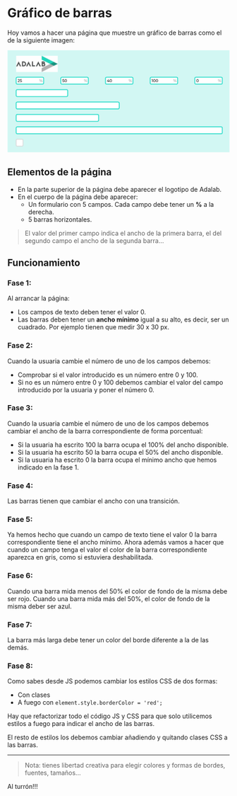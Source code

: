 # Gráfico de barras

Hoy vamos a hacer una página que muestre un gráfico de barras como el de la siguiente imagen:

![mockup.svg](./mockup.svg)

## Elementos de la página

- En la parte superior de la página debe aparecer el logotipo de Adalab.
- En el cuerpo de la página debe aparecer:
  - Un formulario con 5 campos. Cada campo debe tener un **%** a la derecha.
  - 5 barras horizontales.

> El valor del primer campo indica el ancho de la primera barra, el del segundo campo el ancho de la segunda barra...

## Funcionamiento

### Fase 1:

Al arrancar la página:

- Los campos de texto deben tener el valor 0.
- Las barras deben tener un **ancho mínimo** igual a su alto, es decir, ser un cuadrado. Por ejemplo tienen que medir 30 x 30 px.

### Fase 2:

Cuando la usuaria cambie el número de uno de los campos debemos:

- Comprobar si el valor introducido es un número entre 0 y 100.
- Si no es un número entre 0 y 100 debemos cambiar el valor del campo introducido por la usuaria y poner el número 0.

### Fase 3:

Cuando la usuaria cambie el número de uno de los campos debemos cambiar el ancho de la barra correspondiente de forma porcentual:

- Si la usuaria ha escrito 100 la barra ocupa el 100% del ancho disponible.
- Si la usuaria ha escrito 50 la barra ocupa el 50% del ancho disponible.
- Si la usuaria ha escrito 0 la barra ocupa el mínimo ancho que hemos indicado en la fase 1.

### Fase 4:

Las barras tienen que cambiar el ancho con una transición.

### Fase 5:

Ya hemos hecho que cuando un campo de texto tiene el valor 0 la barra correspondiente tiene el ancho mínimo. Ahora además vamos a hacer que cuando un campo tenga el valor el color de la barra correspondiente aparezca en gris, como si estuviera deshabilitada.

### Fase 6:

Cuando una barra mida menos del 50% el color de fondo de la misma debe ser rojo.
Cuando una barra mida más del 50%, el color de fondo de la misma deber ser azul.

### Fase 7:

La barra más larga debe tener un color del borde diferente a la de las demás.

### Fase 8:

Como sabes desde JS podemos cambiar los estilos CSS de dos formas:

- Con clases
- A fuego con `element.style.borderColor = 'red';`

Hay que refactorizar todo el código JS y CSS para que solo utilicemos estilos a fuego para indicar el ancho de las barras.

El resto de estilos los debemos cambiar añadiendo y quitando clases CSS a las barras.

---

> Nota: tienes libertad creativa para elegir colores y formas de bordes, fuentes, tamaños...

Al turrón!!!
